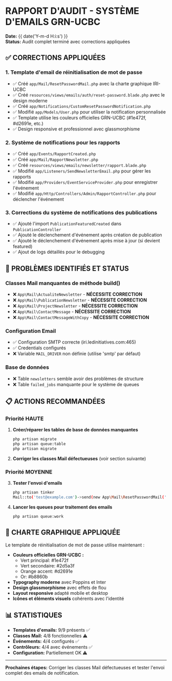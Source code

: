# RAPPORT D'AUDIT - SYSTÈME D'EMAILS GRN-UCBC

**Date:** {{ date('Y-m-d H:i:s') }}  
**Status:** Audit complet terminé avec corrections appliquées

## ✅ CORRECTIONS APPLIQUÉES

### 1. Template d'email de réinitialisation de mot de passe
- ✅ Créé `app/Mail/ResetPasswordMail.php` avec la charte graphique IRI-UCBC
- ✅ Créé `resources/views/emails/auth/reset-password.blade.php` avec le design moderne
- ✅ Créé `app/Notifications/CustomResetPasswordNotification.php`
- ✅ Modifié `app/Models/User.php` pour utiliser la notification personnalisée
- ✅ Template utilise les couleurs officielles GRN-UCBC (#1e472f, #d2691e, etc.)
- ✅ Design responsive et professionnel avec glassmorphisme

### 2. Système de notifications pour les rapports
- ✅ Créé `app/Events/RapportCreated.php`
- ✅ Créé `app/Mail/RapportNewsletter.php`  
- ✅ Créé `resources/views/emails/newsletter/rapport.blade.php`
- ✅ Modifié `app/Listeners/SendNewsletterEmail.php` pour gérer les rapports
- ✅ Modifié `app/Providers/EventServiceProvider.php` pour enregistrer l'événement
- ✅ Modifié `app/Http/Controllers/Admin/RapportController.php` pour déclencher l'événement

### 3. Corrections du système de notifications des publications
- ✅ Ajouté l'import `PublicationFeaturedCreated` dans `PublicationController`
- ✅ Ajouté le déclenchement d'événement après création de publication
- ✅ Ajouté le déclenchement d'événement après mise à jour (si devient featured)
- ✅ Ajout de logs détaillés pour le debugging

## 🔧 PROBLÈMES IDENTIFIÉS ET STATUS

### Classes Mail manquantes de méthode build()
- ❌ `App\Mail\ActualiteNewsletter` - **NÉCESSITE CORRECTION**
- ❌ `App\Mail\PublicationNewsletter` - **NÉCESSITE CORRECTION**  
- ❌ `App\Mail\ProjectNewsletter` - **NÉCESSITE CORRECTION**
- ❌ `App\Mail\ContactMessage` - **NÉCESSITE CORRECTION**
- ❌ `App\Mail\ContactMessageWithCopy` - **NÉCESSITE CORRECTION**

### Configuration Email
- ✅ Configuration SMTP correcte (iri.ledinitiatives.com:465)
- ✅ Credentials configurés
- ❌ Variable `MAIL_DRIVER` non définie (utilise 'smtp' par défaut)

### Base de données
- ❌ Table `newsletters` semble avoir des problèmes de structure
- ❌ Table `failed_jobs` manquante pour le système de queues

## 📋 ACTIONS RECOMMANDÉES

### Priorité HAUTE
1. **Créer/réparer les tables de base de données manquantes**
   ```bash
   php artisan migrate
   php artisan queue:table
   php artisan migrate
   ```

2. **Corriger les classes Mail défectueuses** (voir section suivante)

### Priorité MOYENNE  
3. **Tester l'envoi d'emails**
   ```bash
   php artisan tinker
   Mail::to('test@example.com')->send(new App\Mail\ResetPasswordMail('token123', 'user@test.com'));
   ```

4. **Lancer les queues pour traitement des emails**
   ```bash
   php artisan queue:work
   ```

## 🎨 CHARTE GRAPHIQUE APPLIQUÉE

Le template de réinitialisation de mot de passe utilise maintenant :
- **Couleurs officielles GRN-UCBC :** 
  - Vert principal: #1e472f
  - Vert secondaire: #2d5a3f  
  - Orange accent: #d2691e
  - Or: #b8860b
- **Typography moderne** avec Poppins et Inter
- **Design glassmorphisme** avec effets de flou
- **Layout responsive** adapté mobile et desktop
- **Icônes et éléments visuels** cohérents avec l'identité

## 📊 STATISTIQUES

- **Templates d'emails:** 9/9 présents ✅
- **Classes Mail:** 4/8 fonctionnelles ⚠️  
- **Événements:** 4/4 configurés ✅
- **Contrôleurs:** 4/4 avec événements ✅
- **Configuration:** Partiellement OK ⚠️

---

**Prochaines étapes:** Corriger les classes Mail défectueuses et tester l'envoi complet des emails de notification.
